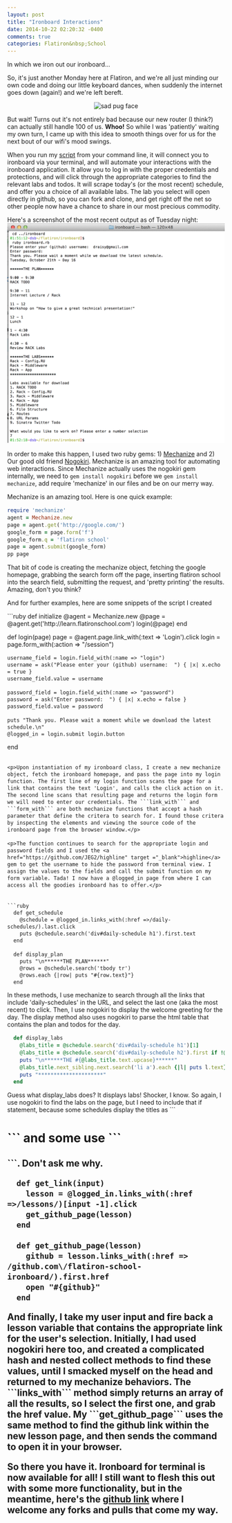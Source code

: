 ```yaml
---
layout: post
title: "Ironboard Interactions"
date: 2014-10-22 02:20:32 -0400
comments: true
categories: Flatiron&nbsp;School
---
```

In which we iron out our ironboard...
<!--more-->

<p>So, it's just another Monday here at Flatiron, and we're all just minding our own code and doing our little keyboard dances, when suddenly the internet goes down (again!) and we're left bereft. </p>

<div style="text-align:center;"><img src ="http://i.imgur.com/NGx8To6.jpg" alt = "sad pug face" height="500"></div>

<p>But wait! Turns out it's not entirely bad because our new router (I think?) can actually still handle 100 of us. <strong>Whoo!</strong> So while I was 'patiently' waiting my own turn, I came up with this idea to smooth things over for us for the next bout of our wifi's mood swings.</p>

<p>When you run my <a href="https://github.com/draisy/ironboard" target="_blank">script</a> from your command line, it will connect you to ironboard via your terminal, and will automate your interactions with the ironboard application. It allow you to log in with the proper credentials and protections, and will click through the appropriate categories to find the relevant labs and todos. It will scrape today's (or the most recent) schedule, and offer you a choice of all available labs. The lab you select will open directly in github, so you can fork and clone, and get right off the net so other people now have a chance to share in our most precious commodity.</p>

<p>Here's a screenshot of the most recent output as of Tuesday night: <img src = "../images/ironboard_screenshot.png" alt="program screenshot"></p>

In order to make this happen, I used two ruby gems: 1) <a href="https://github.com/sparklemotion/mechanize" target="_blank">Mechanize</a> and 2) Our good old friend <a href="https://github.com/sparklemotion/nokogiri" target="_blank">Nogokiri</a>. Mechanize is an amazing tool for automating web interactions. Since Mechanize actually uses the nogokiri gem internally, we need to ```gem install nogokiri``` before we ```gem install mechanize```, add require 'mechanize' in our files and be on our merry way.

<p>Mechanize is an amazing tool. Here is one quick example:

```ruby
require 'mechanize'
agent = Mechanize.new
page = agent.get('http://google.com/')
google_form = page.form('f')
google_form.q = 'flatiron school'
page = agent.submit(google_form)
pp page
```

That bit of code is creating the mechanize object, fetching the google homepage, grabbing the search form off the page, inserting flatiron school into the search field, submitting the request, and 'pretty printing'
the results. Amazing, don't you think? 

<p>And for further examples, here are some snippets of the script I created</p>
```ruby
  def initialize
   @agent = Mechanize.new
   @page = @agent.get('http://learn.flatironschool.com')
   login(@page)
  end

  def login(page)
    page = @agent.page.link_with(:text => 'Login').click
    login = page.form_with(:action => "/session")

    username_field = login.field_with(:name => "login")
    username = ask("Please enter your (github) username:  ") { |x| x.echo = true }
    username_field.value = username

    password_field = login.field_with(:name => "password")
    password = ask("Enter password:  ") { |x| x.echo = false }
    password_field.value = password

    puts "Thank you. Please wait a moment while we download the latest schedule.\n"
    @logged_in = login.submit login.button
  end
```  

<p>Upon instantiation of my ironboard class, I create a new mechanize object, fetch the ironboard homepage, and pass the page into my login function. The first line of my login function scans the page for a link that contains the text 'Login', and calls the click action on it. The second line scans that resulting page and returns the login form we will need to enter our credentials. The ```link_with``` and ```form_with``` are both mechanize functions that accept a hash parameter that define the critera to search for. I found those critera by inspecting the elements and viewing the source code of the ironboard page from the browser window.</p>

<p>The function continues to search for the appropriate login and password fields and I used the <a href="https://github.com/JEG2/highline" target ="_blank">highline</a> gem to get the username to hide the password from terminal view. I assign the values to the fields and call the submit function on my form variable. Tada! I now have a @logged_in page from where I can access all the goodies ironboard has to offer.</p>


```ruby
  def get_schedule
    @schedule = @logged_in.links_with(:href =>/daily-schedules/).last.click
    puts @schedule.search('div#daily-schedule h1').first.text 
  end

  def display_plan
    puts "\n******THE PLAN******"
    @rows = @schedule.search('tbody tr')
    @rows.each {|row| puts "#{row.text}"}
  end
```

<p>In these methods, I use mechanize to search through all the links that include 'daily-schedules' in the URL, and select the last one (aka the most recent) to click. Then, I use nogokiri to display the welcome greeting for the day. The display method also uses nogokiri to parse the html table that contains the plan and todos for the day.</p>

```ruby
  def display_labs
    @labs_title = @schedule.search('div#daily-schedule h1')[1]
    @labs_title = @schedule.search('div#daily-schedule h2').first if !@labs_title
    puts "\n******THE #{@labs_title.text.upcase}******"
    @labs_title.next_sibling.next.search('li a').each {|l| puts l.text}
    puts "*********************"
  end
```
<p>Guess what display_labs does? It displays labs! Shocker, I know. So again, I use nogokiri to find the labs on the page, but I need to include that if statement, because some schedules display the titles as ```<h1>``` and some use ```<h2>```. Don't ask me why.


```
  def get_link(input)
    lesson = @logged_in.links_with(:href =>/lessons/)[input -1].click
    get_github_page(lesson)
  end

  def get_github_page(lesson)
    github = lesson.links_with(:href => /github.com\/flatiron-school-ironboard/).first.href
    open "#{github}"
  end
```
<p> And finally, I take my user input and fire back a lesson variable that contains the appropriate link for the user's selection. Initially, I had used nogokiri here too, and created a complicated hash and nested collect methods to find these values, until I smacked myself on the head and returned to my mechanize behaviors. The ```links_with``` method simply returns an array of all the results, so I select the first one, and grab the href value. My ```get_github_page``` uses the same method to find the github link within the new lesson page, and then sends the command to open it in your browser.</p>

<p>So there you have it. Ironboard for terminal is now available for all! I still want to flesh this out with some more functionality, but in the meantime, here's the <a href="https://github.com/draisy/ironboard" target="_blank">github link</a> where I welcome any forks and pulls that come my way.







